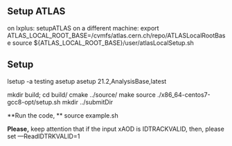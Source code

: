 ## Setup ATLAS
   on lxplus: setupATLAS 
   on a different machine: 
   export ATLAS_LOCAL_ROOT_BASE=/cvmfs/atlas.cern.ch/repo/ATLASLocalRootBase
   source ${ATLAS_LOCAL_ROOT_BASE}/user/atlasLocalSetup.sh  

## Setup
   lsetup -a testing asetup
   asetup 21.2,AnalysisBase,latest

   mkdir build; cd build/
   cmake ../source/
   make
   source ./x86_64-centos7-gcc8-opt/setup.sh
   mkdir ../submitDir
   
**Run the code, **
   source example.sh
   

**Please,**
keep attention that if the input xAOD is IDTRACKVALID, then, please set 
   —ReadIDTRKVALID=1    
   